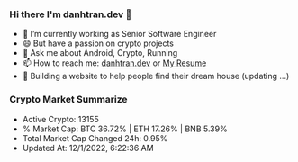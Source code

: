 ### Hi there I'm danhtran.dev 👋

- 🔭 I’m currently working as Senior Software Engineer
- 😄 But have a passion on crypto projects
- 💬 Ask me about Android, Crypto, Running 
- 📫 How to reach me: <a href="https://danhtran.dev" target="_blank">danhtran.dev</a> or <a href="Dan-Resume.pdf" target="_blank">My Resume</a>
- 🌱 Building a website to help people find their dream house (updating ...)

### Crypto Market Summarize
- Active Crypto: 13155
- % Market Cap: BTC 36.72% | ETH 17.26% | BNB 5.39%
- Total Market Cap Changed 24h: 0.95%
- Updated At: 12/1/2022, 6:22:36 AM
